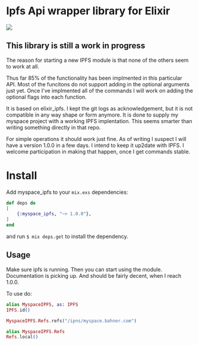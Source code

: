 # Ipfs Api wrapper library for Elixir

![](https://ipfs.io/ipfs/QmQJ68PFMDdAsgCZvA1UVzzn18asVcf7HVvCDgpjiSCAse)


## This library is still a work in progress

The reason for starting a new IPFS module is that none of the others seem to work at all.

Thus far 85% of the functionality has been implmented in this particular API.  Most of the funcitons do not support adding in the optional arguments just yet.  Once I've implmented all of the commands I will work on adding the optional flags into each function. 

It is based on elixir_ipfs. I kept the git logs as acknowledgement, but it is not compatible in any way shape or form anymore. It is done to supply my myspace project with a working IPFS implentation. This seems smarter than writing something directly in that repo.

For simple operations it should work just fine. As of writing I suspect I will have a version 1.0.0 in a few days. I intend to keep it up2date with IPFS. I welcome participation in making that happen, once I get commands stable.

# Install

Add myspace_ipfs to your `mix.exs` dependencies:
```elixir
def deps do
[
    {:myspace_ipfs, "~> 1.0.0"},
]
end
```

and run `$ mix deps.get` to install the dependency.  

## Usage
Make sure ipfs is running. Then you can start using the module. Documentation is picking up. And should be fairly decent, when I reach 1.0.0.

To use do:
```elixir
alias MyspaceIPFS, as: IPFS
IPFS.id()

MyspaceIPFS.Refs.refs("/ipns/myspace.bahner.com")

alias MyspaceIPFS.Refs
Refs.local()
```
